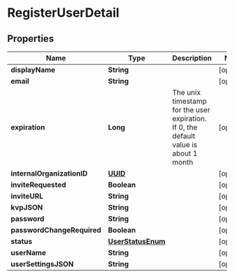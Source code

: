 

# RegisterUserDetail

## Properties

Name | Type | Description | Notes
------------ | ------------- | ------------- | -------------
**displayName** | **String** |  |  [optional]
**email** | **String** |  |  [optional]
**expiration** | **Long** | The unix timestamp for the user expiration. If 0, the default value is about 1 month |  [optional]
**internalOrganizationID** | [**UUID**](UUID.md) |  |  [optional]
**inviteRequested** | **Boolean** |  |  [optional]
**inviteURL** | **String** |  |  [optional]
**kvpJSON** | **String** |  |  [optional]
**password** | **String** |  |  [optional]
**passwordChangeRequired** | **Boolean** |  |  [optional]
**status** | [**UserStatusEnum**](UserStatusEnum.md) |  |  [optional]
**userName** | **String** |  |  [optional]
**userSettingsJSON** | **String** |  |  [optional]



